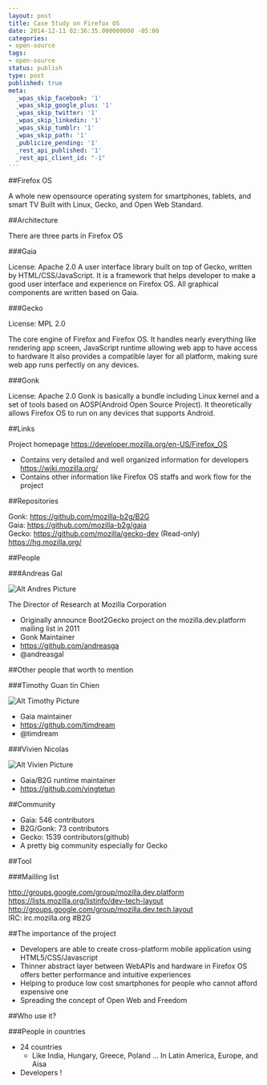 ```yaml
---
layout: post
title: Case Study on Firefox OS
date: 2014-12-11 02:36:35.000000000 -05:00
categories:
- open-source
tags:
- open-source
status: publish
type: post
published: true
meta:
  _wpas_skip_facebook: '1'
  _wpas_skip_google_plus: '1'
  _wpas_skip_twitter: '1'
  _wpas_skip_linkedin: '1'
  _wpas_skip_tumblr: '1'
  _wpas_skip_path: '1'
  _publicize_pending: '1'
  _rest_api_published: '1'
  _rest_api_client_id: "-1"
---
```


##Firefox OS

A whole new opensource operating system for smartphones, tablets, and smart TV  Built with Linux, Gecko, and Open Web Standard.

##Architecture

There are three parts in Firefox OS

###Gaia

License: Apache 2.0
A user interface library built on top of Gecko, written by HTML/CSS/JavaScript. It is a framework that helps developer to make a good user interface and experience on Firefox OS.  All graphical components are written based on Gaia.

###Gecko

License: MPL 2.0  

The core engine of Firefox and Firefox OS. It handles nearly everything like rendering app screen, JavaScript runtime allowing web app to have access to hardware It also provides a compatible layer for all platform, making sure web app runs perfectly on any devices.

###Gonk

License: Apache 2.0
Gonk is basically a bundle including Linux kernel and a set of tools based on AOSP(Android Open Source Project).  It theoretically allows Firefox OS to run on any devices that supports Android.

##Links

Project homepage
<a href="https://developer.mozilla.org/en-US/Firefox_OS" target="_blank">https://developer.mozilla.org/en-US/Firefox_OS</a>
- Contains very detailed and well organized information for developers
<a href="https://wiki.mozilla.org/%20" target="_blank">https://wiki.mozilla.org/ </a>
- Contains other information like Firefox OS staffs and work flow for the project

##Repositories

Gonk: <a href="https://github.com/mozilla-b2g/B2G" target="_blank">https://github.com/mozilla-b2g/B2G</a>  
Gaia: <a href="https://github.com/mozilla-b2g/gaia" target="_blank">https://github.com/mozilla-b2g/gaia</a>  
Gecko: <a href="https://github./om/mozilla/gecko-dev " target="_blank">https://github.com/mozilla/gecko-dev </a>(Read-only)  
<a href="https://hg.mozilla.org/" target="_blank">https://hg.mozilla.org/</a>  


##People

###Andreas Gal

![Alt Andres Picture](https://gklo.files.wordpress.com/2014/12/andreas-gal_mozilla-final_9_24_131.jpg)

The Director of Research at Mozilla Corporation

<ul>
<li>Originally announce Boot2Gecko project on the mozilla.dev.platform mailing list in 2011</li>
<li>Gonk Maintainer</li>
<li><a href="https://github.com/andreasga" target="_blank">https://github.com/andreasga</a></li>
<li>@andreasgal</li>
</ul>
##Other people that worth to mention

###Timothy Guan tin Chien

![Alt Timothy Picture](https://gklo.files.wordpress.com/2014/12/timothy.png)
<ul>
<li>Gaia maintainer</li>
<li><a href="https://github.com/timdream" target="_blank">https://github.com/timdream</a></li>
<li>@timdream</li>
</ul>

###Vivien Nicolas

![Alt Vivien Picture](https://gklo.files.wordpress.com/2014/12/vivien.png)
<ul>
<li>Gaia/B2G runtime maintainer</li>
<li><a href="https://github.com/vingtetun" target="_blank">https://github.com/vingtetun</a></li>
</ul>

##Community

- Gaia: 546 contributors
- B2G/Gonk: 73 contributors
- Gecko: 1539 contributors(github)
- A pretty big community especially for Gecko

##Tool

###Mailling list

<http://groups.google.com/group/mozilla.dev.platform>  
<https://lists.mozilla.org/listinfo/dev-tech-layout>  
<http://groups.google.com/group/mozilla.dev.tech.layout>  
IRC: irc.mozilla.org #B2G

##The importance of the project

- Developers are able to create cross-platform mobile application using HTML5/CSS/Javascript
- Thinner abstract layer between WebAPIs and hardware in Firefox OS offers better performance and intuitive experiences
- Helping to produce low cost smartphones for people who cannot afford expensive one
- Spreading the concept of Open Web and Freedom

##Who use it?

###People in countries

- 24 countries
    - Like India, Hungary, Greece, Poland … In Latin America, Europe, and Aisa
- Developers !

